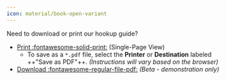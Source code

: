 ```yaml
---
icon: material/book-open-variant
---
```


Need to download or print our hookup guide?

* [Print :fontawesome-solid-print:](../single_page.md) (Single-Page View)
    * To save as a `*.pdf` file, select the **Printer** or **Destination** labeled ++"Save as PDF"++. *(Instructions will vary based on the browser)*
* [Download :fontawesome-regular-file-pdf:](../hookup_guide.pdf) *(Beta - demonstration only)*
